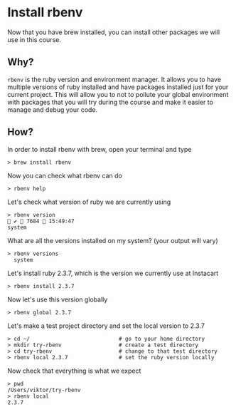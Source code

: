 # Install rbenv

Now that you have brew installed, you can install other packages we will use in this course.

## Why?

`rbenv` is the ruby version and environment manager. It allows you to have multiple versions of ruby installed and have packages installed just for your current project. 
This will allow you to not to pollute your global environment with packages that you will try during the course and make it easier to manage and debug your code.

## How?

In order to install rbenv with brew, open your terminal and type

    > brew install rbenv
    
Now you can check what rbenv can do

    > rbenv help
    
    
Let's check what version of ruby we are currently using

    > rbenv version                                                                                                                             ✔  7684  15:49:47
    system


What are all the versions installed on my system? (your output will vary)

    > rbenv versions
      system

Let's install ruby 2.3.7, which is the version we currently use at Instacart

    > rbenv install 2.3.7
    
Now let's use this version globally
   
    > rbenv global 2.3.7
    
Let's make a test project directory and set the local version to 2.3.7

    > cd ~/                            # go to your home directory
    > mkdir try-rbenv                  # create a test directory
    > cd try-rbenv                     # change to that test directory
    > rbenv local 2.3.7                # set the ruby version locally
    
Now check that everything is what we expect

    > pwd
    /Users/viktor/try-rbenv
    > rbenv local
    2.3.7
    


 
